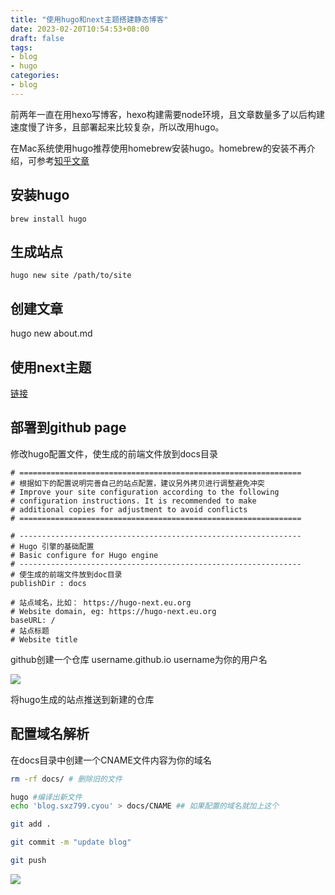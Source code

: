 ```yaml
---
title: "使用hugo和next主题搭建静态博客"
date: 2023-02-20T10:54:53+08:00
draft: false
tags:
- blog
- hugo
categories:
- blog
---
```


前两年一直在用hexo写博客，hexo构建需要node环境，且文章数量多了以后构建速度慢了许多，且部署起来比较复杂，所以改用hugo。

<!--more-->

在Mac系统使用hugo推荐使用homebrew安装hugo。homebrew的安装不再介绍，可参考[知乎文章](https://zhuanlan.zhihu.com/p/500267183)

## 安装hugo

```
brew install hugo
```

## 生成站点
```
hugo new site /path/to/site
```

## 创建文章
hugo new about.md

## 使用next主题

[链接](https://gitee.com/hugo-next/hugo-theme-next)

## 部署到github page

修改hugo配置文件，使生成的前端文件放到docs目录
```
# ===============================================================
# 根据如下的配置说明完善自己的站点配置，建议另外拷贝进行调整避免冲突
# Improve your site configuration according to the following 
# configuration instructions. It is recommended to make 
# additional copies for adjustment to avoid conflicts
# ===============================================================

# ---------------------------------------------------------------
# Hugo 引擎的基础配置
# Basic configure for Hugo engine 
# ---------------------------------------------------------------
# 使生成的前端文件放到doc目录
publishDir : docs 

# 站点域名，比如： https://hugo-next.eu.org
# Website domain, eg: https://hugo-next.eu.org
baseURL: /
# 站点标题
# Website title
```

github创建一个仓库 username.github.io username为你的用户名


![](https://gh.sxz799.online/https://raw.githubusercontent.com/sxz799/tuchuang-blog/main/img/202302/202302201528717.png)

将hugo生成的站点推送到新建的仓库


## 配置域名解析

在docs目录中创建一个CNAME文件内容为你的域名

```push.sh
rm -rf docs/ # 删除旧的文件

hugo #编译出新文件
echo 'blog.sxz799.cyou' > docs/CNAME ## 如果配置的域名就加上这个

git add .

git commit -m "update blog"

git push

```

![](https://gh.sxz799.online/https://raw.githubusercontent.com/sxz799/tuchuang-blog/main/img/202302/202302201531417.png)

